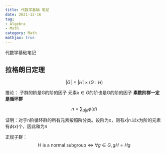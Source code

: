 ```yaml
---
title: 代数学基础 笔记
date: 2021-12-16
tag: 
- Algebra
- Math
category: Math
mathjax: true
---
```

代数学基础笔记
<!--more-->

## 拉格朗日定理
$$
|G|=|H|\times(G:H)
$$

推论：
子群的阶是G的阶的因子
元素$x\in G$的阶也是G的阶的因子
**素数阶群一定是循环群** 

$$
n=\sum_{d|n}\phi(d)
$$

证明：对于n阶循环群的所有元素按照阶分类。设阶为x，则有$x|n$.以x为阶的元素有$\phi(x)$个，因此和为$n$

正规子群：
$$
\mathrm{H\ is\ a\ normal\ subgroup}\Leftrightarrow \forall g\in G,gH=Hg
$$
